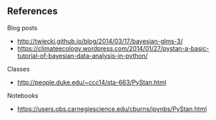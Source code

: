 
## References

Blog posts

* http://twiecki.github.io/blog/2014/03/17/bayesian-glms-3/
* https://climateecology.wordpress.com/2014/01/27/pystan-a-basic-tutorial-of-bayesian-data-analysis-in-python/


Classes

* http://people.duke.edu/~ccc14/sta-663/PyStan.html


Notebooks

* https://users.obs.carnegiescience.edu/cburns/ipynbs/PyStan.html
